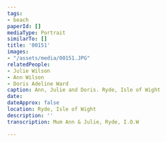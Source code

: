 ```yaml
---
tags:
- beach
paperId: []
mediaType: Portrait
similarTo: []
title: '00151'
images:
- "/assets/media/00151.JPG"
relatedPeople:
- Julie Wilson
- Ann Wilson
- Doris Adeline Ward
caption: Ann, Julie and Doris. Ryde, Isle of Wight
date: 
dateApprox: false
location: Ryde, Isle of Wight
description: ''
transcription: Mum Ann & Julie, Ryde, I.O.W

---
```

